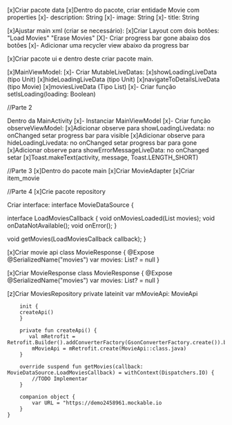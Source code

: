 [x]Criar pacote data
    [x]Dentro do pacote, criar entidade Movie com properties
    [x]- description: String
    [x]- image: String
    [x]- title: String

[x]Ajustar main xml (criar se necessário):
    [x]Criar Layout com dois botões: "Load Movies" "Erase Movies"
    [X]- Criar progress bar gone abaixo dos botões
    [x]- Adicionar uma recycler view abaixo da progress bar

[x]Criar pacote ui e dentro deste criar pacote main.

[x]MainViewModel:
    [x]- Criar MutableLiveDatas:
    [x]showLoadingLiveData (tipo Unit)
    [x]hideLoadingLiveData (tipo Unit)
    [x]navigateToDetailsLiveData (tipo Movie)
    [x]moviesLiveData (Tipo List<Movie>)
    [x]- Criar função setIsLoading(loading: Boolean)

//Parte 2

Dentro da MainActivity
    [x]- Instanciar MainViewModel
    [x]- Criar função observeViewModel:
    [x]Adicionar observe para showLoadingLivedata: no onChanged setar progress bar para visible
    [x]Adicionar observe para hideLoadingLivedata: no onChanged setar progress bar para gone
    [x]Adicionar observe para showErrorMessageLiveData: no onChanged setar
    [x]Toast.makeText(activity, message, Toast.LENGTH_SHORT)

//Parte 3
[x]Dentro do pacote main
    [x]Criar MovieAdapter
    [x]Criar item_movie

//Parte 4
[x]Crie pacote repository

Criar interface:
interface MovieDataSource {

interface LoadMoviesCallback {
void onMoviesLoaded(List<Movie> movies);
void onDataNotAvailable();
void onError();
}

void getMovies(LoadMoviesCallback callback);
}

[x]Criar movie api
    class MovieResponse {
        @Expose
        @SerializedName("movies")
        var movies: List<Movie>? = null
    }

[x]Criar MovieResponse
    class MovieResponse {
        @Expose
        @SerializedName("movies")
        var movies: List<Movie>? = null
    }

[z]Criar MoviesRepository
        private lateinit var mMovieApi: MovieApi

        init {
        createApi()
        }

        private fun createApi() {
           val mRetrofit = Retrofit.Builder().addConverterFactory(GsonConverterFactory.create()).baseUrl(URL).build();
            mMovieApi = mRetrofit.create(MovieApi::class.java)
        }

        override suspend fun getMovies(callback: MovieDataSource.LoadMoviesCallback) = withContext(Dispatchers.IO) {
            //TODO Implementar
        }

        companion object {
            var URL = "https://demo2458961.mockable.io
        }
    }